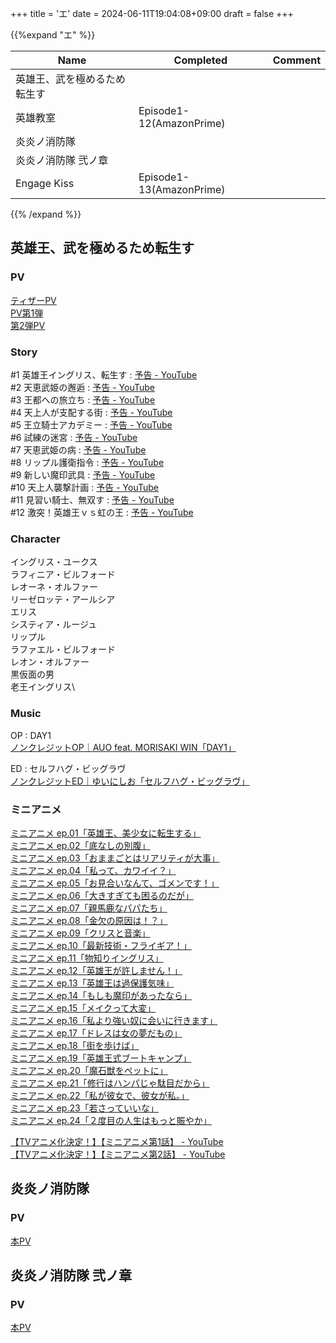 +++
title = 'エ'
date = 2024-06-11T19:04:08+09:00
draft = false
+++

{{%expand "エ" %}}

| Name           | Completed                | Comment |
| -------------- | ------------------------ | ------- |
| 英雄王、武を極めるため転生す |                          |         |
| 英雄教室           | Episode1-12(AmazonPrime) |         |
| 炎炎ノ消防隊         |                          |         |
| 炎炎ノ消防隊 弐ノ章     |                          |         |
| Engage Kiss    | Episode1-13(AmazonPrime) |         |

{{% /expand %}}
## 英雄王、武を極めるため転生す

### PV
[ティザーPV](https://www.youtube.com/watch?v=TroQ3-AtG70)\
[PV第1弾](https://www.youtube.com/watch?v=ChgR2p16YSA)\
[第2弾PV](https://www.youtube.com/watch?v=VwCIk-vbQiI)

### Story
#1 英雄王イングリス、転生す : [予告 - YouTube](https://www.youtube.com/watch?v=mzhy4fTozrA)\
#2 天恵武姫の邂逅 : [予告 - YouTube](https://www.youtube.com/watch?v=kbsHgKz6npM)\
#3 王都への旅立ち : [予告 - YouTube](https://www.youtube.com/watch?v=VacHy5-Hfik)\
#4 天上人が支配する街 : [予告 - YouTube](https://www.youtube.com/watch?v=SS4eaPrebjQ)\
#5 王立騎士アカデミー : [予告 - YouTube](https://www.youtube.com/watch?v=oUt-E9q4xh0)\
#6 試練の迷宮 : [予告 - YouTube](https://www.youtube.com/watch?v=RbX_oU8hv-w)\
#7 天恵武姫の病 : [予告 - YouTube](https://www.youtube.com/watch?v=VgXDPPAMMko)\
#8 リップル護衛指令 : [予告 - YouTube](https://www.youtube.com/watch?v=AvmawFDAE2c)\
#9 新しい魔印武具 : [予告 - YouTube](https://www.youtube.com/watch?v=tYTGTox5Gd4)\
#10 天上人襲撃計画 : [予告 - YouTube](https://www.youtube.com/watch?v=tWqJVFAmNZY)\
#11 見習い騎士、無双す : [予告 - YouTube](https://www.youtube.com/watch?v=1ZwG7XvG8PE)\
#12 激突！英雄王ｖｓ虹の王 : [予告 - YouTube](https://www.youtube.com/watch?v=isRnwCGcBuQ)

  

### Character
イングリス・ユークス\
ラフィニア・ビルフォード\
レオーネ・オルファー\
リーゼロッテ・アールシア\
エリス\
システィア・ルージュ\
リップル\
ラファエル・ビルフォード\
レオン・オルファー\
黒仮面の男\
老王イングリス\

### Music
OP : DAY1\
[ノンクレジットOP｜AUO feat. MORISAKI WIN「DAY1」](https://www.youtube.com/watch?v=uYaWMsqH8Sg)

ED : セルフハグ・ビッグラヴ\
[ノンクレジットED｜ゆいにしお「セルフハグ・ビッグラヴ」](https://www.youtube.com/watch?v=TrIM6NSfYOw)

### ミニアニメ
[ミニアニメ ep.01「英雄王、美少女に転生する」](https://youtube.com/watch?v=dFJ-4oKPZ1E)\
[ミニアニメ ep.02「底なしの別腹」](https://www.youtube.com/watch?v=45BfiU2yao0)\
[ミニアニメ ep.03「おままごとはリアリティが大事」](https://www.youtube.com/watch?v=SsxNVovcmGA)\
[ミニアニメ ep.04「私って、カワイイ？」](https://www.youtube.com/watch?v=T0HSWCKhJ2o)\
[ミニアニメ ep.05「お見合いなんて、ゴメンです！」](https://www.youtube.com/watch?v=pA0baoyrucU)\
[ミニアニメ ep.06「大きすぎても困るのだが」](https://www.youtube.com/watch?v=XH3hErFrovg)\
[ミニアニメ ep.07「親馬鹿なパパたち」](https://www.youtube.com/watch?v=r5m4_YMFIlU)\
[ミニアニメ ep.08「金欠の原因は！？」](https://www.youtube.com/watch?v=_e2HH5ZI0RI)\
[ミニアニメ ep.09「クリスと音楽」](https://www.youtube.com/watch?v=B8jyh6MohWI)\
[ミニアニメ ep.10「最新技術・フライギア！」](https://www.youtube.com/watch?v=jrW9grU7kak)\
[ミニアニメ ep.11「物知りイングリス」](https://www.youtube.com/watch?v=IOuih3gZuN0)\
[ミニアニメ ep.12「英雄王が許しません！」](https://www.youtube.com/watch?v=W4cA__eGTKI)\
[ミニアニメ ep.13「英雄王は過保護気味」](https://www.youtube.com/watch?v=QWYn2UXF_DA)\
[ミニアニメ ep.14「もしも魔印があったなら」](https://www.youtube.com/watch?v=eSB-gqPn33U)\
[ミニアニメ ep.15「メイクって大変」](https://www.youtube.com/watch?v=a9Vv01-ZOmc)\
[ミニアニメ ep.16「私より強い奴に会いに行きます」](https://www.youtube.com/watch?v=MbiPwmjat-8)\
[ミニアニメ ep.17「ドレスは女の夢だもの」](https://www.youtube.com/watch?v=eZyIGRnWDzU)\
[ミニアニメ ep.18「街を歩けば」](https://www.youtube.com/watch?v=5C7s7_Z8Le8)\
[ミニアニメ ep.19「英雄王式ブートキャンプ」](https://www.youtube.com/watch?v=BI8JeAvg3Ow)\
[ミニアニメ ep.20「魔石獣をペットに」 ](https://www.youtube.com/watch?v=bRDvmhIvgOQ)\
[ミニアニメ ep.21「修行はハンパじゃ駄目だから」](https://www.youtube.com/watch?v=hsCJPyZ0U1Q)\
[ミニアニメ ep.22「私が彼女で、彼女が私。」](https://www.youtube.com/watch?v=9A4Cy6OZiz8)\
[ミニアニメ ep.23「若さっていいな」](https://www.youtube.com/watch?v=azElyfxGyRc)\
[ミニアニメ ep.24「２度目の人生はもっと賑やか」](https://www.youtube.com/watch?v=FFJ9ayv4uAA)

[【TVアニメ化決定！】【ミニアニメ第1話】 - YouTube](https://www.youtube.com/watch?v=DKIxX6MicJA)\
[【TVアニメ化決定！】【ミニアニメ第2話】 - YouTube](https://www.youtube.com/watch?v=DLAxusN7wc0)




## 炎炎ノ消防隊

### PV
[本PV](https://www.youtube.com/watch?v=Dpae4acLLeA)

## 炎炎ノ消防隊 弐ノ章
### PV
[本PV](https://www.youtube.com/watch?v=JQc2JWkPgQo)




